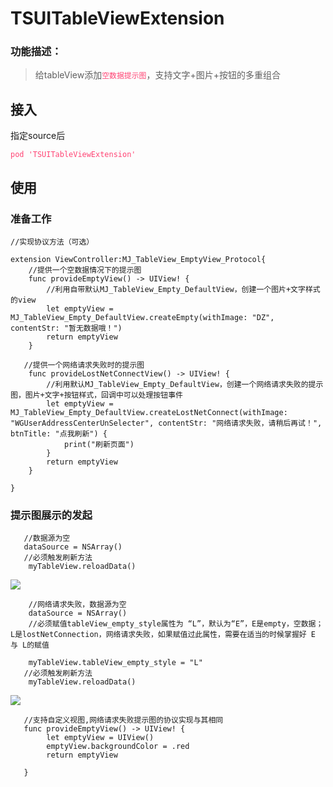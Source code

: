 # TSUITableViewExtension
### 功能描述：
> 给tableView添加<font color = #ff4474>`空数据提示图`</font>，支持文字+图片+按钮的多重组合

## 接入
指定source后
	
	
<font color = #ff4474>`pod 'TSUITableViewExtension'`</font>
	
## 使用
### 准备工作
    //实现协议方法（可选）
    
	extension ViewController:MJ_TableView_EmptyView_Protocol{
	    //提供一个空数据情况下的提示图
	    func provideEmptyView() -> UIView! {
	        //利用自带默认MJ_TableView_Empty_DefaultView，创建一个图片+文字样式的view
	        let emptyView = MJ_TableView_Empty_DefaultView.createEmpty(withImage: "DZ", contentStr: "暂无数据哦！")
	        return emptyView
	    }
    
       //提供一个网络请求失败时的提示图
	    func provideLostNetConnectView() -> UIView! {
	        //利用默认MJ_TableView_Empty_DefaultView，创建一个网络请求失败的提示图，图片+文字+按钮样式，回调中可以处理按钮事件
	        let emptyView = MJ_TableView_Empty_DefaultView.createLostNetConnect(withImage: "WGUserAddressCenterUnSelecter", contentStr: "网络请求失败，请稍后再试！", btnTitle: "点我刷新") {
	            print("刷新页面")
	        }
	        return emptyView
	    }
    
	}
	
	
	
### 提示图展示的发起
	   //数据源为空
	   dataSource = NSArray()
	   //必须触发刷新方法
		myTableView.reloadData()
![](https://ohduoklem.qnssl.com/TS_wushuju.jpeg)
		
		//网络请求失败，数据源为空
		dataSource = NSArray()
		//必须赋值tableView_empty_style属性为 “L”，默认为“E”，E是empty，空数据；L是lostNetConnection，网络请求失败，如果赋值过此属性，需要在适当的时候掌握好 E 与 L的赋值
		
		myTableView.tableView_empty_style = "L"
	   //必须触发刷新方法
		myTableView.reloadData()
		
![](https://ohduoklem.qnssl.com/TS_wuwang.jpeg)

       //支持自定义视图,网络请求失败提示图的协议实现与其相同
       func provideEmptyView() -> UIView! {
	        let emptyView = UIView()
	        emptyView.backgroundColor = .red
	        return emptyView
        
       }
       
      